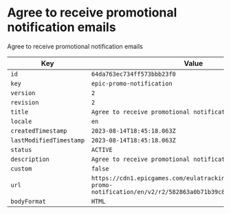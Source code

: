 # Agree to receive promotional notification emails

Agree to receive promotional notification emails

| Key | Value |
| --- | ----- |
| `id` | `64da763ec734ff573bbb23f0` |
| `key` | `epic-promo-notification` |
| `version` | `2` |
| `revision` | `2` |
| `title` | `Agree to receive promotional notification emails` |
| `locale` | `en` |
| `createdTimestamp` | `2023-08-14T18:45:18.063Z` |
| `lastModifiedTimestamp` | `2023-08-14T18:45:18.063Z` |
| `status` | `ACTIVE` |
| `description` | `Agree to receive promotional notification emails` |
| `custom` | `false` |
| `url` | `https://cdn1.epicgames.com/eulatracking-download/epic-promo-notification/en/v2/r2/582863a0b71b39c8e57d3f9591563161.pdf` |
| `bodyFormat` | `HTML` |
